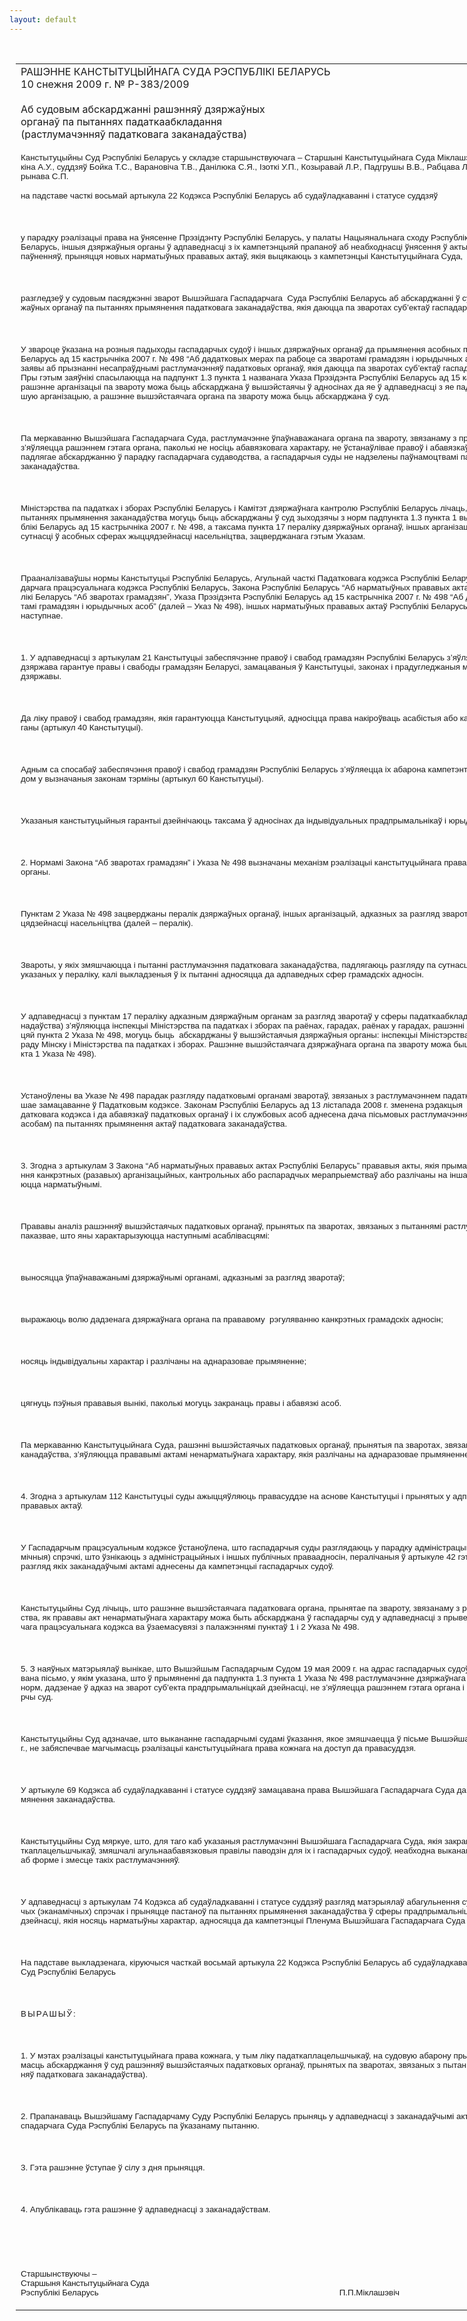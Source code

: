 ```yaml
---
layout: default
---
```


<div style="margin: 0px auto; width: 1000px;">

<div id="flag">

 

</div>

<div id="fixedWidth">

<div id="body">

<div id="columnSpanned">

<div id="content" style="margin: 10px">

<table>
<colgroup>
<col style="width: 100%" />
</colgroup>
<tbody>
<tr class="odd">
<td><div data-align="center" style="text-transform: uppercase;">
Рашэнне Канстытуцыйнага Суда Рэспублікі Беларусь
</div>
<div data-align="center">
10 снежня 2009 г. № Р-383/2009
</div>
<div data-align="left" style="width: 400px; margin-top: 20px; margin-bottom: 20px;">
Аб судовым абскарджанні рашэнняў дзяржаўных органаў па пытаннях падаткаабкладання (растлумачэнняў падатковага заканадаўства)
</div>
<p><span lang="BE" style="font-size: 10pt; font-family: Arial; mso-ansi-language: BE">Канстытуцыйны Суд Рэспублікі Беларусь у складзе старшынствуючага – Старшыні Канстытуцыйнага Суда Міклашэвіча П.П., намесніка Старшыні Марыскіна А.У., суддзяў Бойка Т.С., Варановіча Т.В., Данілюка С.Я., Ізоткі У.П., Козыравай Л.Р., Падгрушы В.В., Рабцава Л.М., Сяргеевай В.Г., Цікавенкі А.Г., Чыгрынава С.П.</span></p>
<p><span lang="BE" style="font-size: 10pt; font-family: Arial; mso-ansi-language: BE"></span></p>
<p><span lang="BE" style="font-size: 10pt; font-family: Arial; mso-ansi-language: BE">на падставе часткі восьмай артыкула 22 Кодэкса Рэспублікі Беларусь аб судаўладкаванні і статусе суддзяў</span></p>
<p><span lang="BE" style="font-size: 10pt; font-family: Arial; mso-ansi-language: BE"></span></p>
<p> </p>
<p><span lang="BE" style="font-size: 10pt; font-family: Arial; mso-ansi-language: BE">у парадку рэалізацыі права на ўнясенне Прэзідэнту Рэспублікі Беларусь, у палаты Нацыянальнага сходу Рэспублікі Беларусь, Савет Міністраў Рэспублікі Беларусь, іншыя дзяржаўныя органы ў адпаведнасці з іх кампетэнцыяй прапаноў аб неабходнасці ўнясення ў акты заканадаўства змяненняў і (або) дапаўненняў, прыняцця новых нарматыўных прававых актаў, якія выцякаюць з кампетэнцыі Канстытуцыйнага Суда,</span></p>
<p><span lang="BE" style="font-size: 10pt; font-family: Arial; mso-ansi-language: BE"></span></p>
<p> </p>
<p><span lang="BE" style="font-size: 10pt; font-family: Arial; mso-ansi-language: BE">разгледзеў у судовым пасяджэнні зварот Вышэйшага Гаспадарчага<span style="mso-spacerun: yes">  </span>Суда Рэспублікі Беларусь аб абскарджанні ў судовым парадку растлумачэнняў дзяржаўных органаў па пытаннях прымянення падатковага заканадаўства, якія даюцца па зваротах суб’ектаў гаспадарання.</span></p>
<p><span lang="BE" style="font-size: 10pt; font-family: Arial; mso-ansi-language: BE"></span></p>
<p> </p>
<p><span lang="BE" style="font-size: 10pt; font-family: Arial; mso-ansi-language: BE">У звароце ўказана на розныя падыходы гаспадарчых судоў і іншых дзяржаўных органаў да прымянення асобных палажэнняў Указа Прэзідэнта Рэспублікі Беларусь ад 15 кастрычніка 2007 г. № 498 “Аб дадатковых мерах па рабоце са зваротамі грамадзян і юрыдычных асоб”. У гаспадарчыя суды паступаюць заявы аб прызнанні несапраўднымі растлумачэнняў падатковых органаў, якія даюцца па зваротах суб’ектаў гаспадарання аб прымяненні заканадаўства. Пры гэтым заяўнікі спасылаюцца на падпункт 1.3 пункта 1 названага Указа Прэзідэнта Рэспублікі Беларусь ад 15 кастрычніка 2007 г. № 498, згодна з якім рашэнне арганізацыі па звароту можа быць абскарджана ў вышэйстаячы ў адносінах да яе ў адпаведнасці з яе падпарадкаванасцю дзяржаўны орган, іншую арганізацыю, а рашэнне вышэйстаячага органа па звароту можа быць абскарджана ў суд.</span></p>
<p><span lang="BE" style="font-size: 10pt; font-family: Arial; mso-ansi-language: BE"></span></p>
<p> </p>
<p><span lang="BE" style="font-size: 10pt; font-family: Arial; mso-ansi-language: BE">Па меркаванню Вышэйшага Гаспадарчага Суда, растлумачэнне ўпаўнаважанага органа па звароту, звязанаму з прымяненнем норм заканадаўства, не з’яўляецца рашэннем гэтага органа, паколькі не носіць абавязковага характару, не ўстанаўлівае правоў і абавязкаў канкрэтнай асобы, у сувязі з чым не падлягае абскарджанню ў парадку гаспадарчага судаводства, а гаспадарчыя суды не надзелены паўнамоцтвамі па афіцыяльнаму растлумачэнню норм заканадаўства.</span></p>
<p><span lang="BE" style="font-size: 10pt; font-family: Arial; mso-ansi-language: BE"></span></p>
<p> </p>
<p><span lang="BE" style="font-size: 10pt; font-family: Arial; mso-ansi-language: BE">Міністэрства па падатках і зборах Рэспублікі Беларусь і Камітэт дзяржаўнага кантролю Рэспублікі Беларусь лічаць, што рашэнні падатковых органаў па пытаннях прымянення заканадаўства могуць быць абскарджаны ў суд зыходзячы з норм падпункта 1.3 пункта 1 вышэйназванага Указа Прэзідэнта Рэспублікі Беларусь ад 15 кастрычніка 2007 г. № 498, а таксама пункта 17 пераліку дзяржаўных органаў, іншых арганізацый, адказных за разгляд зваротаў па сутнасці ў асобных сферах жыццядзейнасці насельніцтва, зацверджанага гэтым Указам.</span></p>
<p><span lang="BE" style="font-size: 10pt; font-family: Arial; mso-ansi-language: BE"></span></p>
<p> </p>
<p><span lang="BE" style="font-size: 10pt; font-family: Arial; mso-ansi-language: BE">Прааналізаваўшы нормы Канстытуцыі Рэспублікі Беларусь, Агульнай часткі Падатковага кодэкса Рэспублікі Беларусь (далей – Падатковы кодэкс), Гаспадарчага працэсуальнага кодэкса Рэспублікі Беларусь, Закона Рэспублікі Беларусь “Аб нарматыўных прававых актах Рэспублікі Беларусь”, Закона Рэспублікі Беларусь “Аб зваротах грамадзян”, Указа Прэзідэнта Рэспублікі Беларусь ад 15 кастрычніка 2007 г. № 498 “Аб дадатковых мерах па рабоце са зваротамі грамадзян і юрыдычных асоб” (далей – Указ № 498), іншых нарматыўных прававых актаў Рэспублікі Беларусь, Канстытуцыйны Суд устанавіў наступнае.</span></p>
<p><span lang="BE" style="font-size: 10pt; font-family: Arial; mso-ansi-language: BE"></span></p>
<p> </p>
<p><span lang="BE" style="font-size: 10pt; font-family: Arial; mso-ansi-language: BE">1. У адпаведнасці з артыкулам 21 Канстытуцыі забеспячэнне правоў і свабод грамадзян Рэспублікі Беларусь з’яўляецца найвышэйшай мэтай дзяржавы; дзяржава гарантуе правы і свабоды грамадзян Беларусі, замацаваныя ў Канстытуцыі, законах і прадугледжаныя міжнароднымі абавязацельствамі дзяржавы.</span></p>
<p><span lang="BE" style="font-size: 10pt; font-family: Arial; mso-ansi-language: BE"></span></p>
<p> </p>
<p><span lang="BE" style="font-size: 10pt; font-family: Arial; mso-ansi-language: BE">Да ліку правоў і свабод грамадзян, якія гарантуюцца Канстытуцыяй, адносіцца права накіроўваць асабістыя або калектыўныя звароты ў дзяржаўныя органы (артыкул 40 Канстытуцыі).</span></p>
<p><span lang="BE" style="font-size: 10pt; font-family: Arial; mso-ansi-language: BE"></span></p>
<p> </p>
<p><span lang="BE" style="font-size: 10pt; font-family: Arial; mso-ansi-language: BE">Адным са спосабаў забеспячэння правоў і свабод грамадзян Рэспублікі Беларусь з’яўляецца іх абарона кампетэнтным, незалежным і непрадузятым судом у вызначаныя законам тэрміны (артыкул 60 Канстытуцыі).</span></p>
<p><span lang="BE" style="font-size: 10pt; font-family: Arial; mso-ansi-language: BE"></span></p>
<p> </p>
<p><span lang="BE" style="font-size: 10pt; font-family: Arial; mso-ansi-language: BE">Указаныя канстытуцыйныя гарантыі дзейнічаюць таксама ў адносінах да індывідуальных прадпрымальнікаў і юрыдычных асоб.</span></p>
<p><span lang="BE" style="font-size: 10pt; font-family: Arial; mso-ansi-language: BE"></span></p>
<p> </p>
<p><span lang="BE" style="font-size: 10pt; font-family: Arial; mso-ansi-language: BE">2. Нормамі Закона “Аб зваротах грамадзян” і Указа № 498 вызначаны механізм рэалізацыі канстытуцыйнага права грамадзян на звароты ў дзяржаўныя органы.</span></p>
<p><span lang="BE" style="font-size: 10pt; font-family: Arial; mso-ansi-language: BE"></span></p>
<p> </p>
<p><span lang="BE" style="font-size: 10pt; font-family: Arial; mso-ansi-language: BE">Пунктам 2 Указа № 498 зацверджаны пералік дзяржаўных органаў, іншых арганізацый, адказных за разгляд зваротаў па сутнасці ў асобных сферах жыццядзейнасці насельніцтва (далей – пералік).</span></p>
<p><span lang="BE" style="font-size: 10pt; font-family: Arial; mso-ansi-language: BE"></span></p>
<p> </p>
<p><span lang="BE" style="font-size: 10pt; font-family: Arial; mso-ansi-language: BE">Звароты, у якіх змяшчаюцца і пытанні растлумачэння падатковага заканадаўства, падлягаюць разгляду па сутнасці ў дзяржаўных органах і арганізацыях, указаных у пераліку, калі выкладзеныя ў іх пытанні адносяцца да адпаведных сфер грамадскіх адносін.</span></p>
<p><span lang="BE" style="font-size: 10pt; font-family: Arial; mso-ansi-language: BE"></span></p>
<p> </p>
<p><span lang="BE" style="font-size: 10pt; font-family: Arial; mso-ansi-language: BE">У адпаведнасці з пунктам 17 пераліку адказным дзяржаўным органам за разгляд зваротаў у сферы падаткаабкладання (растлумачэнне падатковага заканадаўства) з’яўляюцца інспекцыі Міністэрства па падатках і зборах па раёнах, гарадах, раёнах у гарадах, рашэнні якіх па зваротах, згодна з часткай трэцяй пункта 2 Указа № 498, могуць быць <span style="mso-spacerun: yes"> </span>абскарджаны ў вышэйстаячыя дзяржаўныя органы: інспекцыі Міністэрства па падатках і зборах па абласцях, гораду Мінску і Міністэрства па падатках і зборах. Рашэнне вышэйстаячага дзяржаўнага органа па звароту можа быць абскарджана ў суд (падпункт 1.3 пункта 1 Указа № 498).</span></p>
<p><span lang="BE" style="font-size: 10pt; font-family: Arial; mso-ansi-language: BE"></span></p>
<p> </p>
<p><span lang="BE" style="font-size: 10pt; font-family: Arial; mso-ansi-language: BE">Устаноўлены ва Указе № 498 парадак разгляду падатковымі органамі зваротаў, звязаных з растлумачэннем падатковага заканадаўства, знайшоў далейшае замацаванне ў Падатковым кодэксе. Законам Рэспублікі Беларусь ад 13 лістапада 2008 г. зменена рэдакцыя<span style="mso-spacerun: yes">  </span>падпункта 1.5 пункта 1 артыкула 82 Падатковага кодэкса і да абавязкаў падатковых органаў і іх службовых асоб аднесена дача пісьмовых растлумачэнняў плацельшчыкам (іншым абавязаным асобам) па пытаннях прымянення актаў падатковага заканадаўства.</span></p>
<p><span lang="BE" style="font-size: 10pt; font-family: Arial; mso-ansi-language: BE"></span></p>
<p> </p>
<p><span lang="BE" style="font-size: 10pt; font-family: Arial; mso-ansi-language: BE">3. Згодна з артыкулам 3 Закона “Аб нарматыўных прававых актах Рэспублікі Беларусь” прававыя акты, якія прымаюцца (выдаюцца) з мэтай ажыццяўлення канкрэтных (разавых) арганізацыйных, кантрольных або распарадчых мерапрыемстваў або разлічаны на іншае аднаразовае прымяненне, не з’яўляюцца нарматыўнымі.</span></p>
<p><span lang="BE" style="font-size: 10pt; font-family: Arial; mso-ansi-language: BE"></span></p>
<p> </p>
<p><span lang="BE" style="font-size: 10pt; font-family: Arial; mso-ansi-language: BE">Прававы аналіз рашэнняў вышэйстаячых падатковых органаў, прынятых па зваротах, звязаных з пытаннямі растлумачэння падатковага заканадаўства, паказвае, што яны характарызуюцца наступнымі асаблівасцямі:</span></p>
<p><span lang="BE" style="font-size: 10pt; font-family: Arial; mso-ansi-language: BE"></span></p>
<p> </p>
<p><span lang="BE" style="font-size: 10pt; font-family: Arial; mso-ansi-language: BE">выносяцца ўпаўнаважанымі дзяржаўнымі органамі, адказнымі за разгляд зваротаў;</span></p>
<p><span lang="BE" style="font-size: 10pt; font-family: Arial; mso-ansi-language: BE"></span></p>
<p> </p>
<p><span lang="BE" style="font-size: 10pt; font-family: Arial; mso-ansi-language: BE">выражаюць волю дадзенага дзяржаўнага органа па прававому<span style="mso-spacerun: yes">  </span>рэгуляванню канкрэтных грамадскіх адносін;</span></p>
<p><span lang="BE" style="font-size: 10pt; font-family: Arial; mso-ansi-language: BE"></span></p>
<p> </p>
<p><span lang="BE" style="font-size: 10pt; font-family: Arial; mso-ansi-language: BE">носяць індывідуальны характар і разлічаны на аднаразовае прымяненне;</span></p>
<p><span lang="BE" style="font-size: 10pt; font-family: Arial; mso-ansi-language: BE"></span></p>
<p> </p>
<p><span lang="BE" style="font-size: 10pt; font-family: Arial; mso-ansi-language: BE">цягнуць пэўныя прававыя вынікі, паколькі могуць закранаць правы і абавязкі асоб.</span></p>
<p><span lang="BE" style="font-size: 10pt; font-family: Arial; mso-ansi-language: BE"></span></p>
<p> </p>
<p><span lang="BE" style="font-size: 10pt; font-family: Arial; mso-ansi-language: BE">Па меркаванню Канстытуцыйнага Суда, рашэнні вышэйстаячых падатковых органаў, прынятыя па зваротах, звязаных з растлумачэннем падатковага заканадаўства, з’яўляюцца прававымі актамі ненарматыўнага характару, якія разлічаны на аднаразовае прымяненне і носяць індывідуальны характар.</span></p>
<p><span lang="BE" style="font-size: 10pt; font-family: Arial; mso-ansi-language: BE"></span></p>
<p> </p>
<p><span lang="BE" style="font-size: 10pt; font-family: Arial; mso-ansi-language: BE">4. Згодна з артыкулам 112 Канстытуцыі суды ажыццяўляюць правасуддзе на аснове Канстытуцыі і прынятых у адпаведнасці з ёю іншых нарматыўных прававых актаў.</span></p>
<p><span lang="BE" style="font-size: 10pt; font-family: Arial; mso-ansi-language: BE"></span></p>
<p> </p>
<p><span lang="BE" style="font-size: 10pt; font-family: Arial; mso-ansi-language: BE">У Гаспадарчым працэсуальным кодэксе ўстаноўлена, што гаспадарчыя суды разглядаюць у парадку адміністрацыйнага судаводства гаспадарчыя (эканамічныя) спрэчкі, што ўзнікаюць з адміністрацыйных і іншых публічных праваадносін, пералічаныя ў артыкуле 42 гэтага Кодэкса, а таксама іншыя справы, разгляд якіх заканадаўчымі актамі аднесены да кампетэнцыі гаспадарчых судоў.</span></p>
<p><span lang="BE" style="font-size: 10pt; font-family: Arial; mso-ansi-language: BE"></span></p>
<p> </p>
<p><span lang="BE" style="font-size: 10pt; font-family: Arial; mso-ansi-language: BE">Канстытуцыйны Суд лічыць, што рашэнне вышэйстаячага падатковага органа, прынятае па звароту, звязанаму з растлумачэннем падатковага заканадаўства, як прававы акт ненарматыўнага характару можа быть абскарджана ў гаспадарчы суд у адпаведнасці з прыведзенымі вышэй палажэннямі Гаспадарчага працэсуальнага кодэкса ва ўзаемасувязі з палажэннямі пунктаў 1 і 2 Указа № 498.</span></p>
<p><span lang="BE" style="font-size: 10pt; font-family: Arial; mso-ansi-language: BE"></span></p>
<p> </p>
<p><span lang="BE" style="font-size: 10pt; font-family: Arial; mso-ansi-language: BE">5. З наяўных матэрыялаў вынікае, што Вышэйшым Гаспадарчым Судом 19 мая 2009 г. на адрас гаспадарчых судоў абласцей і горада Мінска было накіравана пісьмо, у якім указана, што ў прымяненні да падпункта 1.3 пункта 1 Указа № 498 растлумачэнне дзяржаўнага органа аб прымяненні заканадаўчых норм, дадзенае ў адказ на зварот суб’екта прадпрымальніцкай дзейнасці, не з’яўляецца рашэннем гэтага органа і не можа быць абскарджана ў гаспадарчы суд.</span></p>
<p><span lang="BE" style="font-size: 10pt; font-family: Arial; mso-ansi-language: BE"></span></p>
<p> </p>
<p><span lang="BE" style="font-size: 10pt; font-family: Arial; mso-ansi-language: BE">Канстытуцыйны Суд адзначае, што выкананне гаспадарчымі судамі ўказання, якое змяшчаецца ў пісьме Вышэйшага Гаспадарчага Суда ад 19 мая 2009 г., не забяспечвае магчымасць рэалізацыі канстытуцыйнага права кожнага на доступ да правасуддзя.</span></p>
<p><span lang="BE" style="font-size: 10pt; font-family: Arial; mso-ansi-language: BE"></span></p>
<p> </p>
<p><span lang="BE" style="font-size: 10pt; font-family: Arial; mso-ansi-language: BE">У артыкуле 69 Кодэкса аб судаўладкаванні і статусе суддзяў замацавана права Вышэйшага Гаспадарчага Суда даваць растлумачэнні па пытаннях прымянення заканадаўства.</span></p>
<p><span lang="BE" style="font-size: 10pt; font-family: Arial; mso-ansi-language: BE"></span></p>
<p> </p>
<p><span lang="BE" style="font-size: 10pt; font-family: Arial; mso-ansi-language: BE">Канстытуцыйны Суд мяркуе, што, для таго каб указаныя растлумачэнні Вышэйшага Гаспадарчага Суда, якія закранаюць правы і законныя інтарэсы падаткаплацельшчыкаў, змяшчалі агульнаабавязковыя правілы паводзін для іх і гаспадарчых судоў, неабходна выкананне патрабаванняў заканадаўчых актаў аб форме і змесце такіх растлумачэнняў.</span></p>
<p><span lang="BE" style="font-size: 10pt; font-family: Arial; mso-ansi-language: BE"></span></p>
<p> </p>
<p><span lang="BE" style="font-size: 10pt; font-family: Arial; mso-ansi-language: BE">У адпаведнасці з артыкулам 74 Кодэкса аб судаўладкаванні і статусе суддзяў разгляд матэрыялаў абагульнення судовай практыкі вырашэння гаспадарчых (эканамічных) спрэчак і прыняцце пастаноў па пытаннях прымянення заканадаўства ў сферы прадпрымальніцкай і іншай гаспадарчай (эканамічнай) дзейнасці, якія носяць нарматыўны характар, адносяцца да кампетэнцыі Пленума Вышэйшага Гаспадарчага Суда Рэспублікі Беларусь.</span></p>
<p><span lang="BE" style="font-size: 10pt; font-family: Arial; mso-ansi-language: BE"></span></p>
<p> </p>
<p><span lang="BE" style="font-size: 10pt; font-family: Arial; mso-ansi-language: BE">На падставе выкладзенага, кіруючыся часткай восьмай артыкула 22 Кодэкса Рэспублікі Беларусь аб судаўладкаванні і статусе суддзяў, Канстытуцыйны Суд Рэспублікі Беларусь</span></p>
<p><span lang="BE" style="font-size: 10pt; font-family: Arial; mso-ansi-language: BE"></span></p>
<p> </p>
<p><span lang="BE" style="font-size: 10pt; font-family: Arial; letter-spacing: 1.5pt; mso-ansi-language: BE">ВЫРАШЫЎ:</span></p>
<p><strong><span lang="BE" style="font-size: 10pt; font-family: Arial; mso-ansi-language: BE"></span></strong></p>
<p> </p>
<p><span lang="BE" style="font-size: 10pt; font-family: Arial; mso-ansi-language: BE">1. У мэтах рэалізацыі канстытуцыйнага права кожнага, у тым ліку падаткаплацельшчыкаў, на судовую абарону прызнаць неабходным забяспечыць магчымасць абскарджання ў суд рашэнняў вышэйстаячых падатковых органаў, прынятых па зваротах, звязаных з пытаннямі падаткаабкладання (растлумачэнняў падатковага заканадаўства).</span></p>
<p><span lang="BE" style="font-size: 10pt; font-family: Arial; mso-ansi-language: BE"></span></p>
<p> </p>
<p><span lang="BE" style="font-size: 10pt; font-family: Arial; mso-ansi-language: BE">2. Прапанаваць Вышэйшаму Гаспадарчаму Суду Рэспублікі Беларусь прыняць у адпаведнасці з заканадаўчымі актамі пастанову Пленума Вышэйшага Гаспадарчага Суда Рэспублікі Беларусь па ўказанаму пытанню.</span></p>
<p><span lang="BE" style="font-size: 10pt; font-family: Arial; mso-ansi-language: BE"></span></p>
<p> </p>
<p><span lang="BE" style="font-size: 10pt; font-family: Arial; mso-ansi-language: BE">3. Гэта рашэнне ўступае ў сілу з дня прыняцця.</span></p>
<p><span lang="BE" style="font-size: 10pt; font-family: Arial; mso-ansi-language: BE"></span></p>
<p> </p>
<p><span lang="BE" style="font-size: 10pt; font-family: Arial; mso-ansi-language: BE">4. Апублікаваць гэта рашэнне ў адпаведнасці з заканадаўствам.</span></p>
<p><span lang="BE" style="font-size: 10pt; font-family: Arial; mso-ansi-language: BE"></span></p>
<p> </p>
<p><span lang="BE" style="font-size: 10pt; font-family: Arial; mso-ansi-language: BE"></span></p>
<p> </p>
<p><span lang="BE" style="font-size: 10pt; font-family: Arial; mso-ansi-language: BE">Старшынствуючы –<br />
<span style="letter-spacing: -0.2pt">Старшыня Канстытуцыйнага Суда</span><br />
Рэспублікі Беларусь<span style="mso-tab-count: 4">                                       </span><span style="mso-tab-count: 1">            </span><span style="mso-tab-count: 1">            </span><span style="mso-tab-count: 1">            </span><span style="mso-tab-count: 2">                        </span><span style="mso-spacerun: yes">     </span>П.П.Міклашэвіч</span></p></td>
</tr>
</tbody>
</table>

</div>

<div class="terminator">

 

</div>

</div>

</div>

</div>

</div>
